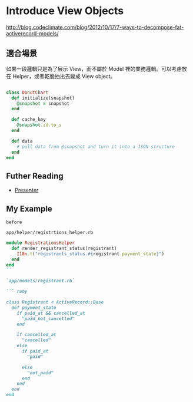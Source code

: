 # Introduce View Objects

<http://blog.codeclimate.com/blog/2012/10/17/7-ways-to-decompose-fat-activerecord-models/>

## 適合場景

如果一段邏輯只是為了展示 View，而不屬於 Model 裡的業務邏輯。可以考慮放在 Helper，或者乾脆抽出去變成 View object。


``` ruby

class DonutChart
  def initialize(snapshot)
    @snapshot = snapshot
  end

  def cache_key
    @snapshot.id.to_s
  end

  def data
    # pull data from @snapshot and turn it into a JSON structure
  end
end

```

## Futher Reading

* [Presenter](http://joncanady.com/blog/2012/01/11/presenters-cleaning-up-rails-views/)

## My Example

`before`

`app/helper/registrtions_helper.rb`

``` ruby
module RegistrationsHelper
  def render_registrant_status(registrant)
    I18n.t("registrants_status.#{registrant.payment_state}")
  end
end
``

`app/models/registrant.rb`

``` ruby

class Registrant < ActiveRecord::Base
  def payment_state
    if paid_at && cancelled_at
      "paid_but_cancelled"
    end

    if cancelled_at
      "cancelled"
    else
      if paid_at
        "paid"

      else
        "not_paid"
      end
    end
  end
end

```
